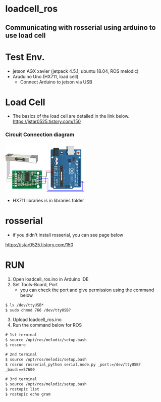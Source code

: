 # loadcell_ros

## Communicating with rosserial using arduino to use load cell
   
# Test Env.

* jetson AGX xavier (jetpack 4.5.1, ubuntu 18.04, ROS melodic)
* Aruduino Uno (HX711, load cell)   
  - Connect Arduino to jetson via USB

# Load Cell

* The basics of the load cell are detailed in the link below.  
<https://jstar0525.tistory.com/150>

### Circuit Connection diagram

<img src="./doc/circuit.png" width="50%" height="50%"></img>

* HX711 libraries is in libraries folder

# rosserial

* if you didn't install rosserial, you can see page below

<https://jstar0525.tistory.com/150>

# RUN

1. Open loadcell_ros.ino in Arduino IDE
2. Set Tools-Board, Port  
   * you can check the port and give permission using the command below
```
$ ls /dev/ttyUSB*
$ sudo chmod 766 /dev/ttyUSB?
```
3. Upload loadcell_ros.ino
4. Run the command below for ROS
```
# 1st terminal
$ source /opt/ros/melodic/setup.bash
$ roscore
```
```
# 2nd terminal
$ source /opt/ros/melodic/setup.bash
$ rosrun rosserial_python serial.node.py _port:=/dev/ttyUSB? _baud:==57600
```
```
# 3rd terminal
$ source /opt/ros/melodic/setup.bash
$ rostopic list
$ rostopic echo gram
```